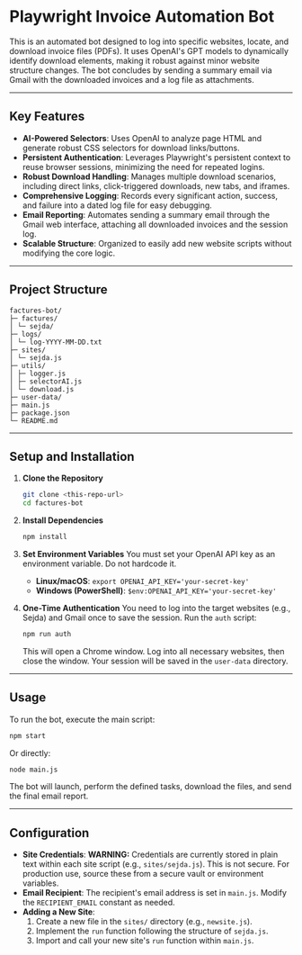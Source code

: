 # Playwright Invoice Automation Bot

This is an automated bot designed to log into specific websites, locate, and download invoice files (PDFs). It uses OpenAI's GPT models to dynamically identify download elements, making it robust against minor website structure changes. The bot concludes by sending a summary email via Gmail with the downloaded invoices and a log file as attachments.

---

## Key Features

- **AI-Powered Selectors**: Uses OpenAI to analyze page HTML and generate robust CSS selectors for download links/buttons.
- **Persistent Authentication**: Leverages Playwright's persistent context to reuse browser sessions, minimizing the need for repeated logins.
- **Robust Download Handling**: Manages multiple download scenarios, including direct links, click-triggered downloads, new tabs, and iframes.
- **Comprehensive Logging**: Records every significant action, success, and failure into a dated log file for easy debugging.
- **Email Reporting**: Automates sending a summary email through the Gmail web interface, attaching all downloaded invoices and the session log.
- **Scalable Structure**: Organized to easily add new website scripts without modifying the core logic.

---

## Project Structure

```
factures-bot/
├─ factures/
│ └─ sejda/
├─ logs/
│ └─ log-YYYY-MM-DD.txt
├─ sites/
│ └─ sejda.js
├─ utils/
│ ├─ logger.js
│ ├─ selectorAI.js
│ └─ download.js
├─ user-data/
├─ main.js
├─ package.json
└─ README.md
```

---

## Setup and Installation

1.  **Clone the Repository**
    ```bash
    git clone <this-repo-url>
    cd factures-bot
    ```

2.  **Install Dependencies**
    ```bash
    npm install
    ```

3.  **Set Environment Variables**
    You must set your OpenAI API key as an environment variable. Do not hardcode it.

    - **Linux/macOS**: `export OPENAI_API_KEY='your-secret-key'`
    - **Windows (PowerShell)**: `$env:OPENAI_API_KEY='your-secret-key'`

4.  **One-Time Authentication**
    You need to log into the target websites (e.g., Sejda) and Gmail once to save the session. Run the `auth` script:
    ```bash
    npm run auth
    ```
    This will open a Chrome window. Log into all necessary websites, then close the window. Your session will be saved in the `user-data` directory.

---

## Usage

To run the bot, execute the main script:
```bash
npm start
```
Or directly:
```bash
node main.js
```
The bot will launch, perform the defined tasks, download the files, and send the final email report.

---

## Configuration

- **Site Credentials**: **WARNING:** Credentials are currently stored in plain text within each site script (e.g., `sites/sejda.js`). This is not secure. For production use, source these from a secure vault or environment variables.
- **Email Recipient**: The recipient's email address is set in `main.js`. Modify the `RECIPIENT_EMAIL` constant as needed.
- **Adding a New Site**:
  1. Create a new file in the `sites/` directory (e.g., `newsite.js`).
  2. Implement the `run` function following the structure of `sejda.js`.
  3. Import and call your new site's `run` function within `main.js`.
